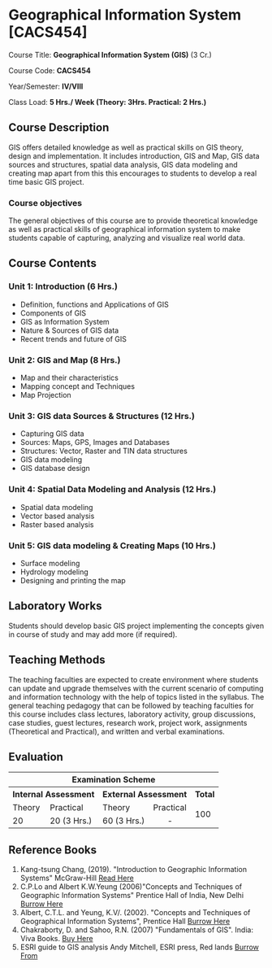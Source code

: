 # Geographical Information System [CACS454]

Course Title: **Geographical Information System (GIS)** (3 Cr.)

Course Code: **CACS454**

Year/Semester: **IV/VIII**

Class Load: **5 Hrs./ Week (Theory: 3Hrs. Practical: 2 Hrs.)**

## Course Description

GIS offers detailed knowledge as well as practical skills on GIS theory, design and implementation. It includes introduction, GIS and Map, GIS data sources and structures, spatial data analysis, GIS data modeling and creating map apart from this this encourages to students to develop a real time basic GIS project.

### Course objectives

The general objectives of this course are to provide theoretical knowledge as well as practical skills of geographical information system to make students capable of capturing, analyzing and visualize real world data.

## Course Contents

### Unit 1: Introduction (6 Hrs.)

- Definition, functions and Applications of GIS
- Components of GIS
- GIS as Information System
- Nature & Sources of GIS data
- Recent trends and future of GIS

### Unit 2: GIS and Map (8 Hrs.)

- Map and their characteristics
- Mapping concept and Techniques
- Map Projection

### Unit 3: GIS data Sources & Structures (12 Hrs.)

- Capturing GIS data
- Sources: Maps, GPS, Images and Databases
- Structures: Vector, Raster and TIN data structures
- GIS data modeling
- GIS database design

### Unit 4: Spatial Data Modeling and Analysis (12 Hrs.)

- Spatial data modeling
- Vector based analysis
- Raster based analysis

### Unit 5: GIS data modeling & Creating Maps (10 Hrs.)

- Surface modeling
- Hydrology modeling
- Designing and printing the map

## Laboratory Works
Students should develop basic GIS project implementing the concepts given in course of study and may add more (if required).

## Teaching Methods
The teaching faculties are expected to create environment where students can update and upgrade themselves with the current scenario of computing and information technology with the help of topics listed in the syllabus. The general teaching pedagogy that can be followed by teaching faculties for this course includes class lectures, laboratory activity, group discussions, case studies, guest lectures, research work, project work, assignments (Theoretical and Practical), and written and verbal examinations.

## Evaluation
<table>
<tr>
    <th colspan="5" style="text-align: center;">Examination Scheme</th>
</tr>
  <tr>
    <th colspan="2">Internal Assessment</th>
    <th colspan="2">External Assessment</th>
    <th>Total</th>
  </tr>
  <tr>
    <td>Theory</td>
    <td>Practical</td>
    <td>Theory</td>
    <td>Practical</td>
    <td rowspan="2">100</td>
  </tr>
  <tr>
    <td>20</td>
    <td>20 (3 Hrs.)</td>
    <td>60 (3 Hrs.)</td>
    <td style="text-align: center;">-</td>
  </tr>
</table>

## Reference Books
1. Kang-tsung Chang, (2019). "Introduction to Geographic Information Systems" McGraw-Hill [Read Here](https://archive.org/details/kang-tsung-chang-introduction-to-geographic-information-systems-2019-mc-graw-hill-libgen.lc)
2. C.P.Lo and Albert K.W.Yeung (2006)"Concepts and Techniques of Geographic
Information Systems" Prentice Hall of India, New Delhi [Burrow Here](https://archive.org/details/conceptstechniqu0002locp)
3. Albert, C.T.L. and Yeung, K.V/. (2002). "Concepts and Techniques of Geographical Information Systems", Prentice Hall [Burrow Here](https://archive.org/details/conceptstechniqu0000locp)
4. Chakraborty, D. and Sahoo, R.N. (2007) "Fundamentals of GIS". India: Viva Books. [Buy Here](https://www.vivabooksindia.com/book/fundamentals-of-geographic-information-system)
5. ESRI guide to GIS analysis Andy Mitchell, ESRI press, Red lands [Burrow From](https://archive.org/details/esriguidetogisan0000andy)